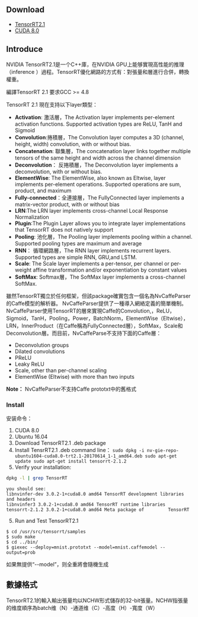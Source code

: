 
## Download
- [TensorRT2.1](https://developer.nvidia.com/nvidia-tensorrt-download) 
- [CUDA 8.0](https://developer.nvidia.com/cuda-downloads)


## Introduce
NVIDIA TensorRT2.1是一个C++庫，在NVIDIA GPU上能够實現高性能的推理（inference ）過程。TensorRT優化網路的方式有：對張量和層進行合併，轉換權重。

編譯TensorRT 2.1 要求GCC >= 4.8

TensorRT 2.1 現在支持以下layer類型：

 - **Activation**: 激活層，The Activation layer implements per-element activation functions. Supported activation types are ReLU, TanH and Sigmoid
 - **Convolution**:捲積層，The Convolution layer computes a 3D (channel, height, width) convolution, with or without bias.
 - **Concatenation**: 聯集層，The concatenation layer links together multiple tensors of the same height and width across the channel  dimension
 - **Deconvolution**： 反捲積層，The Deconvolution layer implements a deconvolution, with or without bias.     
 - **ElementWise**: The ElementWise, also known as Eltwise, layer implements per-element operations. Supported operations are sum,    product, and maximum
 - **Fully-connected**：全連接層，The FullyConnected layer implements a matrix-vector product, with or without bias
 - **LRN**:The LRN layer implements cross-channel Local Response Normalization
 - **Plugin**:The Plugin Layer allows you to integrate layer implementations that TensorRT does not natively support
 - **Pooling**: 池化層，The Pooling layer implements pooling within a channel. Supported pooling types are maximum and average
 - **RNN**： 循環網路層，The RNN layer implements recurrent layers. Supported types are simple RNN, GRU,and LSTM.
 - **Scale**: The Scale layer implements a per-tensor, per channel or per-weight affine transformation and/or exponentiation by constant values
 - **SoftMax**: Softmax層，The SoftMax layer implements a cross-channel SoftMax.


雖然TensorRT獨立於任何框架，但該package確實包含一個名為NvCaffeParser的Caffe模型的解析器。 NvCaffeParser提供了一種導入網絡定義的簡單機制。 NvCaffeParser使用TensorRT的層來實現Caffe的Convolution,，ReLU，Sigmoid，TanH，Pooling，Power，BatchNorm，ElementWise（Eltwise），LRN，InnerProduct（在Caffe稱為FullyConnected層），SoftMax，Scale和Deconvolution層。而目前，NvCaffeParse不支持下面的Caffe層：

- Deconvolution groups
- Dilated convolutions
- PReLU
- Leaky ReLU
- Scale, other than per-channel scaling
- ElementWise (Eltwise) with more than two inputs

**Note：** NvCaffeParser不支持Caffe prototxt中的舊格式 


### Install
安装命令：

 1. CUDA 8.0 
 2. Ubuntu 16.04
 3. Download TensorRT2.1 .deb package
 4. Install TensrRT2.1 .deb command line：
 ``
    sudo dpkg -i nv-gie-repo-ubuntu1604-cuda8.0-trt2.1-20170614_1-1_amd64.deb
    sudo apt-get update
    sudo apt-get install tensorrt-2.1.2
``
 4. Verify your installation:
  ```bash
  dpkg -l | grep TensorRT
  ```
    you should see:
    libnvinfer-dev 3.0.2-1+cuda8.0 amd64 TensorRT development libraries and headers
    libnvinfer3 3.0.2-1+cuda8.0 amd64 TensorRT runtime libraries   tensorrt-2.1.2 3.0.2-1+cuda8.0 amd64 Meta package of         TensorRT


 5. Run and Test TensorRT2.1
```
$ cd /usr/src/tensorrt/samples
$ sudo make
$ cd ../bin/
$ giexec --deploy=mnist.prototxt --model=mnist.caffemodel --output=prob
```
如果無提供“--model”，则全重將會隨機生成


## 數據格式
TensorRT2.1的輸入輸出張量均以NCHW形式儲存的32-bit張量。NCHW指張量的维度順序為batch维（N）-通道维（C）-高度（H）-寬度（W）




